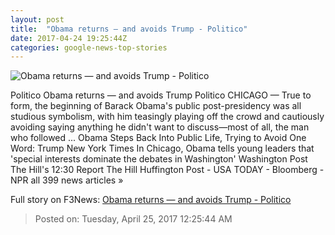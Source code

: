 ```yaml
---
layout: post
title:  "Obama returns — and avoids Trump - Politico"
date: 2017-04-24 19:25:44Z
categories: google-news-top-stories
---
```


![Obama returns — and avoids Trump - Politico](http://v.politico.com/images/1155968404/201704/3710/1155968404_5409431149001_5409429829001-vs.jpg?pubId=1155968404)

Politico Obama returns — and avoids Trump Politico CHICAGO — True to form, the beginning of Barack Obama's public post-presidency was all studious symbolism, with him teasingly playing off the crowd and cautiously avoiding saying anything he didn't want to discuss—most of all, the man who followed ... Obama Steps Back Into Public Life, Trying to Avoid One Word: Trump New York Times In Chicago, Obama tells young leaders that 'special interests dominate the debates in Washington' Washington Post The Hill's 12:30 Report The Hill Huffington Post - USA TODAY - Bloomberg - NPR all 399 news articles »


Full story on F3News: [Obama returns — and avoids Trump - Politico](http://www.f3nws.com/n/vSNN2C)

> Posted on: Tuesday, April 25, 2017 12:25:44 AM
